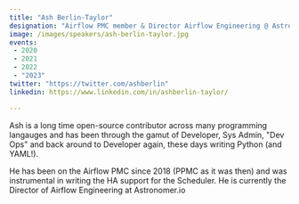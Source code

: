 ```yaml
---
title: "Ash Berlin-Taylor"
designation: "Airflow PMC member & Director Airflow Engineering @ Astronomer.io"
image: /images/speakers/ash-berlin-taylor.jpg
events:
 - 2020
 - 2021
 - 2022
 - "2023"
twitter: "https://twitter.com/ashberlin"
linkedin: https://www.linkedin.com/in/ashberlin-taylor/

---
```


Ash is a long time open-source contributor across many programming langauges and has been through the gamut of Developer, Sys Admin, "Dev Ops" and back around to Developer again, these days writing Python (and YAML!).
 
He has been on the Airflow PMC since 2018 (PPMC as it was then) and was instrumental in writing the HA support for the Scheduler. He is currently the Director of Airflow Engineering at Astronomer.io
